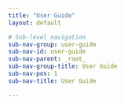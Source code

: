 ```yaml
---
title: "User Guide"
layout: default

# Sub-level navigation
sub-nav-group: user-guide
sub-nav-id: user-guide
sub-nav-parent: _root_
sub-nav-group-title: User Guide
sub-nav-pos: 1
sub-nav-title: User Guide

---
```




